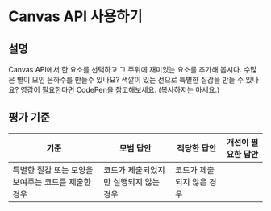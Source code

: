 # Canvas API 사용하기

## 설명

Canvas API에서 한 요소를 선택하고 그 주위에 재미있는 요소를 추가해 봅시다. 수많은 별이 모인 은하수를 만들수 있나요? 색깔이 있는 선으로 특별한 질감을 만들 수 있나요? 영감이 필요한다면 CodePen을 참고해보세요. (복사하지는 마세요.)

## 평가 기준

기준 | 모범 답안 | 적당한 답안 | 개선이 필요한 답안
--- | --- | --- | ---
 | 특별한 질감 또는 모양을 보여주는 코드를 제출한 경우 | 코드가 제출되었지만 실행되지 않는 경우 | 코드가 제출되지 않은 경우
